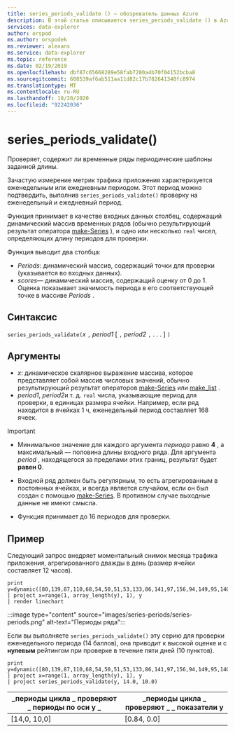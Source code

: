 ```yaml
---
title: series_periods_validate () — обозреватель данных Azure
description: В этой статье описывается series_periods_validate () в Azure обозреватель данных.
services: data-explorer
author: orspod
ms.author: orspodek
ms.reviewer: alexans
ms.service: data-explorer
ms.topic: reference
ms.date: 02/19/2019
ms.openlocfilehash: dbf87c65668289e58fab7280a4b70f04152bcba8
ms.sourcegitcommit: 608539af6ab511aa11d82c17b782641340fc8974
ms.translationtype: MT
ms.contentlocale: ru-RU
ms.lasthandoff: 10/20/2020
ms.locfileid: "92242036"
---
```

# <a name="series_periods_validate"></a>series_periods_validate()

Проверяет, содержит ли временные ряды периодические шаблоны заданной длины.  

Зачастую измерение метрик трафика приложения характеризуется еженедельным или ежедневным периодом. Этот период можно подтвердить, выполнив `series_periods_validate()` проверку на еженедельный и ежедневный период.

Функция принимает в качестве входных данных столбец, содержащий динамический массив временных рядов (обычно результирующий результат оператора [make-Series](make-seriesoperator.md) ), и одно или несколько `real` чисел, определяющих длину периодов для проверки.

Функция выводит два столбца:
* *Periods*: динамический массив, содержащий точки для проверки (указывается во входных данных).
* *scores*— динамический массив, содержащий оценку от 0 до 1. Оценка показывает значимость периода в его соответствующей точке в массиве *Periods* .

## <a name="syntax"></a>Синтаксис

`series_periods_validate(`*x* `,` *period1* [ `,` *period2* `,` . . . ] `)`

## <a name="arguments"></a>Аргументы

* *x*: динамическое скалярное выражение массива, которое представляет собой массив числовых значений, обычно результирующий результат операторов [make-Series](make-seriesoperator.md) или [make_list](makelist-aggfunction.md) .
* *period1*, *period2*и т. д. `real` числа, указывающие период для проверки, в единицах размера ячейки. Например, если ряд находится в ячейках 1 ч, еженедельный период составляет 168 ячеек.

> [!IMPORTANT]
> * Минимальное значение для каждого аргумента *периода* равно **4** , а максимальный — половина длины входного ряда. Для аргумента *period* , находящегося за пределами этих границ, результат будет **равен 0**.
>
> * Входной ряд должен быть регулярным, то есть агрегированным в постоянных ячейках, и всегда является случайом, если он был создан с помощью [make-Series](make-seriesoperator.md). В противном случае выходные данные не имеют смысла.
> 
> * Функция принимает до 16 периодов для проверки.

## <a name="example"></a>Пример

Следующий запрос внедряет моментальный снимок месяца трафика приложения, агрегированного дважды в день (размер ячейки составляет 12 часов).

<!-- csl: https://help.kusto.windows.net:443/Samples -->
```kusto
print y=dynamic([80,139,87,110,68,54,50,51,53,133,86,141,97,156,94,149,95,140,77,61,50,54,47,133,72,152,94,148,105,162,101,160,87,63,53,55,54,151,103,189,108,183,113,175,113,178,90,71,62,62,65,165,109,181,115,182,121,178,114,170])
| project x=range(1, array_length(y), 1), y  
| render linechart 
```

:::image type="content" source="images/series-periods/series-periods.png" alt-text="Периоды ряда":::

Если вы выполняете `series_periods_validate()` эту серию для проверки еженедельного периода (14 баллов), она приводит к высокой оценке и с **нулевым** рейтингом при проверке в течение пяти дней (10 пунктов).

<!-- csl: https://help.kusto.windows.net:443/Samples -->
```kusto
print y=dynamic([80,139,87,110,68,54,50,51,53,133,86,141,97,156,94,149,95,140,77,61,50,54,47,133,72,152,94,148,105,162,101,160,87,63,53,55,54,151,103,189,108,183,113,175,113,178,90,71,62,62,65,165,109,181,115,182,121,178,114,170])
| project x=range(1, array_length(y), 1), y  
| project series_periods_validate(y, 14.0, 10.0)
```

| \_периоды цикла \_ проверяют \_ периоды по оси y \_  | \_периоды цикла \_ проверяют \_ \_ показатели y |
|-------------|-------------------|
| [14,0, 10,0] | [0.84, 0.0]  |
